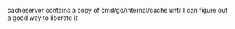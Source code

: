 cacheserver contains a copy of cmd/go/internal/cache until I can figure out a good way to liberate it